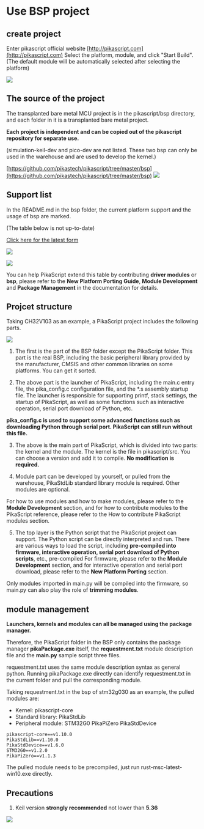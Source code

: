 # Use BSP project
## create project
Enter pikascript official website [http://pikascript.com](http://pikascript.com)
Select the platform, module, and click "Start Build".
(The default module will be automatically selected after selecting the platform)

![](https://user-images.githubusercontent.com/88232613/171087433-75476a62-ab79-4517-a7be-81683d726d81.png)

## The source of the project
The transplanted bare metal MCU project is in the pikascript/bsp directory, and each folder in it is a transplanted bare metal project.

**Each project is independent and can be copied out of the pikascript repository for separate use.**

(simulation-keil-dev and pico-dev are not listed. These two bsp can only be used in the warehouse and are used to develop the kernel.)

[https://github.com/pikastech/pikascript/tree/master/bsp](https://github.com/pikastech/pikascript/tree/master/bsp)
![](assets/1638605947761-93b30636-099f-4c7c-a432-6aae5e2d8b53.png)

## Support list
In the README.md in the bsp folder, the current platform support and the usage of bsp are marked.

(The table below is not up-to-date)

[Click here for the latest form](https://github.com/pikastech/pikascript#mcu-support)

![](assets/1639629972025-ca8fdf74-5dc2-472e-8497-5bc163bccdf4.png)

![](assets/1639629981607-43c6b771-34bf-45ac-9a66-8604f705ddff.png)

You can help PikaScript extend this table by contributing **driver modules** or **bsp**, please refer to the **New Platform Porting Guide**, **Module Development** and **Package Management** in the documentation for details.

## Projcet structure
Taking CH32V103 as an example, a PikaScript project includes the following parts.

![](https://user-images.githubusercontent.com/88232613/171087652-22dfa35b-4b1c-4248-a5b8-f57bc11e3086.png)

1. The first is the part of the BSP folder except the PikaScript folder. This part is the real BSP, including the basic peripheral library provided by the manufacturer, CMSIS and other common libraries on some platforms. You can get it sorted.

2. The above part is the launcher of PikaScript, including the main.c entry file, the pika_config.c configuration file, and the *.s assembly startup file. The launcher is responsible for supporting printf, stack settings, the startup of PikaScript, as well as some functions such as interactive operation, serial port download of Python, etc.

**pika_config.c is used to support some advanced functions such as downloading Python through serial port. PikaScript can still run without this file.**

3. The above is the main part of PikaScript, which is divided into two parts: the kernel and the module. The kernel is the file in pikascript/src. You can choose a version and add it to compile. **No modification is required.**



4. Module part can be developed by yourself, or pulled from the warehouse, PikaStdLib standard library module is required. Other modules are optional.

For how to use modules and how to make modules, please refer to the **Module Development** section, and for how to contribute modules to the PikaScript reference, please refer to the How to contribute PikaScript modules section.



5. The top layer is the Python script that the PikaScript project can support. The Python script can be directly interpreted and run. There are various ways to load the script, including **pre-compiled into firmware, interactive operation, serial port download of Python scripts**, etc., pre-compiled For firmware, please refer to the **Module Development** section, and for interactive operation and serial port download, please refer to the **New Platform Porting** section.

Only modules imported in main.py will be compiled into the firmware, so main.py can also play the role of **trimming modules**.

## module management
**Launchers, kernels and modules can all be managed using the package manager.**

Therefore, the PikaScript folder in the BSP only contains the package manager **pikaPackage.exe** itself, the **requestment.txt** module description file and the **main.py** sample script three files.

requestment.txt uses the same module description syntax as general python. Running pikaPackage.exe directly can identify requestment.txt in the current folder and pull the corresponding module.


Taking requestment.txt in the bsp of stm32g030 as an example, the pulled modules are:

- Kernel: pikascript-core
- Standard library: PikaStdLib
- Peripheral module: STM32G0 PikaPiZero PikaStdDevice
````
pikascript-core==v1.10.0
PikaStdLib==v1.10.0
PikaStdDevice==v1.6.0
STM32G0==v1.2.0
PikaPiZero==v1.1.3
````
The pulled module needs to be precompiled, just run rust-msc-latest-win10.exe directly.

## Precautions

1. Keil version **strongly recommended** not lower than **5.36**

![](assets/1641372084863-db6426eb-b3cc-454d-b14a-5338818d01aa.png)
